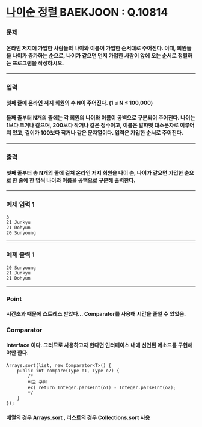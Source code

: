 # [ 나이순 정렬 ](https://www.acmicpc.net/problem/10814)  BAEKJOON : Q.10814

### 문제
#### 온라인 저지에 가입한 사람들의 나이와 이름이 가입한 순서대로 주어진다. 이때, 회원들을 나이가 증가하는 순으로, 나이가 같으면 먼저 가입한 사람이 앞에 오는 순서로 정렬하는 프로그램을 작성하시오.

----------
### 입력
#### 첫째 줄에 온라인 저지 회원의 수 N이 주어진다. (1 ≤ N ≤ 100,000)

#### 둘째 줄부터 N개의 줄에는 각 회원의 나이와 이름이 공백으로 구분되어 주어진다. 나이는 1보다 크거나 같으며, 200보다 작거나 같은 정수이고, 이름은 알파벳 대소문자로 이루어져 있고, 길이가 100보다 작거나 같은 문자열이다. 입력은 가입한 순서로 주어진다.
----------
### 출력
#### 첫째 줄부터 총 N개의 줄에 걸쳐 온라인 저지 회원을 나이 순, 나이가 같으면 가입한 순으로 한 줄에 한 명씩 나이와 이름을 공백으로 구분해 출력한다.
----------
### 예제 입력 1

    3
    21 Junkyu
    21 Dohyun
    20 Sunyoung

----------
### 예제 출력 1

    20 Sunyoung
    21 Junkyu
    21 Dohyun
----------
### Point
#### 시간초과 때문에 스트레스 받았다... Comparator를 사용해 시간을 줄일 수 있었음.

### Comparator
#### Interface 이다. 그러므로 사용하고자 한다면 인터페이스 내에 선언된 메소드를 구현해야만 한다.
    Arrays.sort(list, new Comparator<T>() {
        public int compare(Type o1, Type o2) {
            /*
            비교 구현
            ex) return Integer.parseInt(o1) - Integer.parseInt(o2);
            */
        }
    });
#### 배열의 경우 Arrays.sort , 리스트의 경우 Collections.sort 사용
